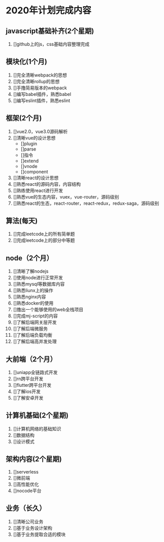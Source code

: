 # 2020年计划完成内容

## javascript基础补齐(2个星期)

1. []github上的js，css基础内容整理完成

## 模块化(1个月)

1. []完全清晰webpack的思想
2. []完全清晰rollup的思想
3. []手撸简易版本的webpack
4. []编写babel插件，熟悉babel
5. []编写eslint插件，熟悉eslint

## 框架(2个月)

1. []vue2.0，vue3.0源码解析
2. []清晰vue的设计思想
    - []plugin
    - []parse
    - []指令
    - []extend
    - []vnode
    - []component
3. []清晰react的设计思想
4. []熟悉react的源码内容，内容结构
5. []熟练使用react进行开发
6. []熟悉vue的生态内容，vuex，vue-router，源码级别
7. []熟悉react的生态，react-router，react-redux，redux-saga，源码级别

## 算法(每天)

1. []完成leetcode上的所有简单题
2. []完成leetcode上的部分中等题

## node（2个月）

1. []清晰了解nodejs
2. []使用node进行正常开发
3. []熟悉mysql等数据库内容
4. []熟悉liunx上的操作
5. []熟悉nginx内容
6. []熟悉docker的使用
7. []撸出一个能够使用的web全栈项目
8. []完成mj-script的内容
9. []了解后端网关层开发
10. []了解后端微服务
11. []了解后端负载均衡
12. []了解后端高并发处理

## 大前端（2个月）

1. []uniapp全链路式开发
2. []rn跨平台开发
3. []flutter跨平台开发
4. []了解ios开发
5. []了解安卓开发

## 计算机基础(2个星期)

1. []计算机网络的基础知识
2. []数据结构
3. []设计模式

## 架构内容(2个星期)

1. []serverless
2. []微前端
3. []高性能优化
4. []nocode平台

## 业务（长久）

1. []清晰公司业务
2. []基于业务设计架构
3. []基于业务提取合适的模块
